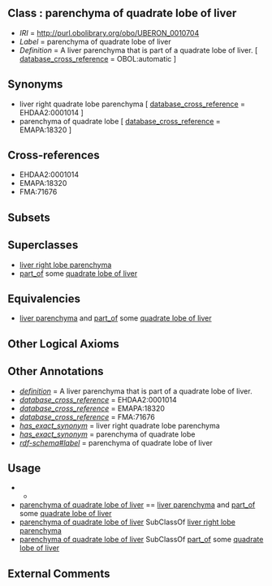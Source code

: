 
## Class : parenchyma of quadrate lobe of liver

 * *IRI* = http://purl.obolibrary.org/obo/UBERON_0010704
 * *Label* = parenchyma of quadrate lobe of liver
 * *Definition* = A liver parenchyma that is part of a quadrate lobe of liver. [ [database_cross_reference](../../ef/oboInOwl#hasDbXref.md) = OBOL:automatic ]

## Synonyms

 * liver right quadrate lobe parenchyma [ [database_cross_reference](../../ef/oboInOwl#hasDbXref.md) = EHDAA2:0001014 ]
 * parenchyma of quadrate lobe [ [database_cross_reference](../../ef/oboInOwl#hasDbXref.md) = EMAPA:18320 ]

## Cross-references

 * EHDAA2:0001014
 * EMAPA:18320
 * FMA:71676

## Subsets


## Superclasses

 * [liver right lobe parenchyma](../../UBERON/21/UBERON_0005221.md)
 * [part_of](../../BFO/50/BFO_0000050.md) some [quadrate lobe of liver](../../UBERON/16/UBERON_0001116.md)

## Equivalencies

 * [liver parenchyma](../../UBERON/80/UBERON_0001280.md) and [part_of](../../BFO/50/BFO_0000050.md) some [quadrate lobe of liver](../../UBERON/16/UBERON_0001116.md)

## Other Logical Axioms


## Other Annotations

 * *[definition](../../IAO/15/IAO_0000115.md)* = A liver parenchyma that is part of a quadrate lobe of liver.
 * *[database_cross_reference](../../ef/oboInOwl#hasDbXref.md)* = EHDAA2:0001014
 * *[database_cross_reference](../../ef/oboInOwl#hasDbXref.md)* = EMAPA:18320
 * *[database_cross_reference](../../ef/oboInOwl#hasDbXref.md)* = FMA:71676
 * *[has_exact_synonym](../../ym/oboInOwl#hasExactSynonym.md)* = liver right quadrate lobe parenchyma
 * *[has_exact_synonym](../../ym/oboInOwl#hasExactSynonym.md)* = parenchyma of quadrate lobe
 * *[rdf-schema#label](../../el/rdf-schema#label.md)* = parenchyma of quadrate lobe of liver

## Usage

 * -
 * [parenchyma of quadrate lobe of liver](../../UBERON/04/UBERON_0010704.md) == [liver parenchyma](../../UBERON/80/UBERON_0001280.md) and [part_of](../../BFO/50/BFO_0000050.md) some [quadrate lobe of liver](../../UBERON/16/UBERON_0001116.md)
 * [parenchyma of quadrate lobe of liver](../../UBERON/04/UBERON_0010704.md) SubClassOf [liver right lobe parenchyma](../../UBERON/21/UBERON_0005221.md)
 * [parenchyma of quadrate lobe of liver](../../UBERON/04/UBERON_0010704.md) SubClassOf [part_of](../../BFO/50/BFO_0000050.md) some [quadrate lobe of liver](../../UBERON/16/UBERON_0001116.md)

## External Comments


